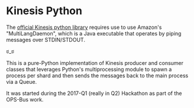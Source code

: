 # Kinesis Python

The [official Kinesis python library](https://github.com/awslabs/amazon-kinesis-client-python) requires use to use
Amazon's "MultiLangDaemon", which is a Java executable that operates by piping messages over STDIN/STDOUT.

ಠ_ಠ

This is a pure-Python implementation of Kinesis producer and consumer classes that leverages Python's multiprocessing
module to spawn a process per shard and then sends the messages back to the main process via a Queue.

It was started during the 2017-Q1 (really in Q2) Hackathon as part of the OPS-Bus work.
